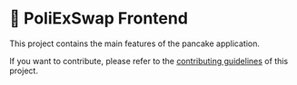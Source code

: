 # 🥞 PoliExSwap Frontend


This project contains the main features of the pancake application.

If you want to contribute, please refer to the [contributing guidelines](./CONTRIBUTING.md) of this project.
